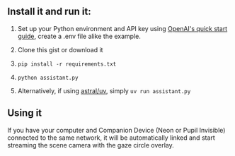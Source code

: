 ## Install it and run it:

1. Set up your Python environment and API key using [OpenAI's quick start guide](https://platform.openai.com/docs/quickstart/account-setup), create a .env file alike the example.
2. Clone this gist or download it
3. `pip install -r requirements.txt`
4. `python assistant.py`

5. Alternatively, if using [astral/uv](https://astral.sh/), simply `uv run assistant.py`

## Using it

If you have your computer and Companion Device (Neon or Pupil Invisible) connected to the same network, it will be automatically linked and start streaming the scene camera with the gaze circle overlay.
